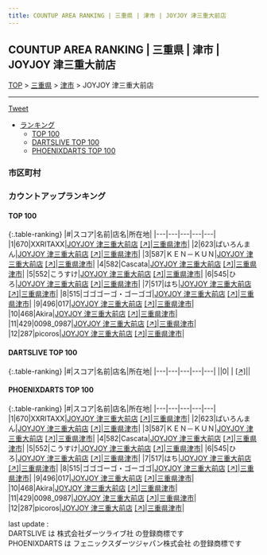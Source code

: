 ```yaml
---
title: COUNTUP AREA RANKING | 三重県 | 津市 | JOYJOY 津三重大前店
---
```

## COUNTUP AREA RANKING | 三重県 | 津市 | JOYJOY 津三重大前店

[TOP](/darts/rank/) > [三重県](/darts/rank/三重県/) > [津市](/darts/rank/三重県/津市/) > JOYJOY 津三重大前店

___

<a href="https://twitter.com/share?ref_src=twsrc%5Etfw" data-text="COUNTUP AREA RANKING | 三重県津市JOYJOY 津三重大前店" class="twitter-share-button" data-hashtags="DARTSLIVE,PHOENIXDARTS,darts,ダーツ" data-show-count="false">Tweet</a>

* [ランキング](#カウントアップランキング)
    * [TOP 100](#top-100)
    * [DARTSLIVE TOP 100](#dartslive-top-100)
    * [PHOENIXDARTS TOP 100](#phoenixdarts-top-100)

### 市区町村

<ul>

</ul>

### カウントアップランキング

#### TOP 100



{:.table-ranking}
|#|スコア|名前|店名|所在地|
|---|---|---|---|---|
|1|670|<span class="rank-name-pd">XXRITAXX</span>|<a href="/darts/rank/shops/51264.html">JOYJOY 津三重大前店</a> <a href="https://vs.phoenixdarts.com/jp/shop/shopDetailInfo/s_51264?s_seq=51264">[↗]</a>|<a href="/darts/rank/三重県/津市">三重県津市</a>|
|2|623|<span class="rank-name-pd">ぱいろんまん</span>|<a href="/darts/rank/shops/51264.html">JOYJOY 津三重大前店</a> <a href="https://vs.phoenixdarts.com/jp/shop/shopDetailInfo/s_51264?s_seq=51264">[↗]</a>|<a href="/darts/rank/三重県/津市">三重県津市</a>|
|3|587|<span class="rank-name-pd">ＫＥＮ－ＫＵＮ</span>|<a href="/darts/rank/shops/51264.html">JOYJOY 津三重大前店</a> <a href="https://vs.phoenixdarts.com/jp/shop/shopDetailInfo/s_51264?s_seq=51264">[↗]</a>|<a href="/darts/rank/三重県/津市">三重県津市</a>|
|4|582|<span class="rank-name-pd">Cascata</span>|<a href="/darts/rank/shops/51264.html">JOYJOY 津三重大前店</a> <a href="https://vs.phoenixdarts.com/jp/shop/shopDetailInfo/s_51264?s_seq=51264">[↗]</a>|<a href="/darts/rank/三重県/津市">三重県津市</a>|
|5|552|<span class="rank-name-pd">こうすけ</span>|<a href="/darts/rank/shops/51264.html">JOYJOY 津三重大前店</a> <a href="https://vs.phoenixdarts.com/jp/shop/shopDetailInfo/s_51264?s_seq=51264">[↗]</a>|<a href="/darts/rank/三重県/津市">三重県津市</a>|
|6|545|<span class="rank-name-pd">ひろ</span>|<a href="/darts/rank/shops/51264.html">JOYJOY 津三重大前店</a> <a href="https://vs.phoenixdarts.com/jp/shop/shopDetailInfo/s_51264?s_seq=51264">[↗]</a>|<a href="/darts/rank/三重県/津市">三重県津市</a>|
|7|517|<span class="rank-name-pd">はち</span>|<a href="/darts/rank/shops/51264.html">JOYJOY 津三重大前店</a> <a href="https://vs.phoenixdarts.com/jp/shop/shopDetailInfo/s_51264?s_seq=51264">[↗]</a>|<a href="/darts/rank/三重県/津市">三重県津市</a>|
|8|515|<span class="rank-name-pd">ゴゴゴーゴ・ゴーゴゴ</span>|<a href="/darts/rank/shops/51264.html">JOYJOY 津三重大前店</a> <a href="https://vs.phoenixdarts.com/jp/shop/shopDetailInfo/s_51264?s_seq=51264">[↗]</a>|<a href="/darts/rank/三重県/津市">三重県津市</a>|
|9|496|<span class="rank-name-pd">017</span>|<a href="/darts/rank/shops/51264.html">JOYJOY 津三重大前店</a> <a href="https://vs.phoenixdarts.com/jp/shop/shopDetailInfo/s_51264?s_seq=51264">[↗]</a>|<a href="/darts/rank/三重県/津市">三重県津市</a>|
|10|468|<span class="rank-name-pd">Akira</span>|<a href="/darts/rank/shops/51264.html">JOYJOY 津三重大前店</a> <a href="https://vs.phoenixdarts.com/jp/shop/shopDetailInfo/s_51264?s_seq=51264">[↗]</a>|<a href="/darts/rank/三重県/津市">三重県津市</a>|
|11|429|<span class="rank-name-pd">0098_0987</span>|<a href="/darts/rank/shops/51264.html">JOYJOY 津三重大前店</a> <a href="https://vs.phoenixdarts.com/jp/shop/shopDetailInfo/s_51264?s_seq=51264">[↗]</a>|<a href="/darts/rank/三重県/津市">三重県津市</a>|
|12|287|<span class="rank-name-pd">picoros</span>|<a href="/darts/rank/shops/51264.html">JOYJOY 津三重大前店</a> <a href="https://vs.phoenixdarts.com/jp/shop/shopDetailInfo/s_51264?s_seq=51264">[↗]</a>|<a href="/darts/rank/三重県/津市">三重県津市</a>|


#### DARTSLIVE TOP 100



{:.table-ranking}
|#|スコア|名前|店名|所在地|
|---|---|---|---|---|
||0|<span class="rank-name-dl"> </span>|<a href="/darts/rank/shops/.html"></a> <a href="">[↗]</a>|<a href="/darts/rank//"></a>|


#### PHOENIXDARTS TOP 100



{:.table-ranking}
|#|スコア|名前|店名|所在地|
|---|---|---|---|---|
|1|670|<span class="rank-name-pd">XXRITAXX</span>|<a href="/darts/rank/shops/51264.html">JOYJOY 津三重大前店</a> <a href="https://vs.phoenixdarts.com/jp/shop/shopDetailInfo/s_51264?s_seq=51264">[↗]</a>|<a href="/darts/rank/三重県/津市">三重県津市</a>|
|2|623|<span class="rank-name-pd">ぱいろんまん</span>|<a href="/darts/rank/shops/51264.html">JOYJOY 津三重大前店</a> <a href="https://vs.phoenixdarts.com/jp/shop/shopDetailInfo/s_51264?s_seq=51264">[↗]</a>|<a href="/darts/rank/三重県/津市">三重県津市</a>|
|3|587|<span class="rank-name-pd">ＫＥＮ－ＫＵＮ</span>|<a href="/darts/rank/shops/51264.html">JOYJOY 津三重大前店</a> <a href="https://vs.phoenixdarts.com/jp/shop/shopDetailInfo/s_51264?s_seq=51264">[↗]</a>|<a href="/darts/rank/三重県/津市">三重県津市</a>|
|4|582|<span class="rank-name-pd">Cascata</span>|<a href="/darts/rank/shops/51264.html">JOYJOY 津三重大前店</a> <a href="https://vs.phoenixdarts.com/jp/shop/shopDetailInfo/s_51264?s_seq=51264">[↗]</a>|<a href="/darts/rank/三重県/津市">三重県津市</a>|
|5|552|<span class="rank-name-pd">こうすけ</span>|<a href="/darts/rank/shops/51264.html">JOYJOY 津三重大前店</a> <a href="https://vs.phoenixdarts.com/jp/shop/shopDetailInfo/s_51264?s_seq=51264">[↗]</a>|<a href="/darts/rank/三重県/津市">三重県津市</a>|
|6|545|<span class="rank-name-pd">ひろ</span>|<a href="/darts/rank/shops/51264.html">JOYJOY 津三重大前店</a> <a href="https://vs.phoenixdarts.com/jp/shop/shopDetailInfo/s_51264?s_seq=51264">[↗]</a>|<a href="/darts/rank/三重県/津市">三重県津市</a>|
|7|517|<span class="rank-name-pd">はち</span>|<a href="/darts/rank/shops/51264.html">JOYJOY 津三重大前店</a> <a href="https://vs.phoenixdarts.com/jp/shop/shopDetailInfo/s_51264?s_seq=51264">[↗]</a>|<a href="/darts/rank/三重県/津市">三重県津市</a>|
|8|515|<span class="rank-name-pd">ゴゴゴーゴ・ゴーゴゴ</span>|<a href="/darts/rank/shops/51264.html">JOYJOY 津三重大前店</a> <a href="https://vs.phoenixdarts.com/jp/shop/shopDetailInfo/s_51264?s_seq=51264">[↗]</a>|<a href="/darts/rank/三重県/津市">三重県津市</a>|
|9|496|<span class="rank-name-pd">017</span>|<a href="/darts/rank/shops/51264.html">JOYJOY 津三重大前店</a> <a href="https://vs.phoenixdarts.com/jp/shop/shopDetailInfo/s_51264?s_seq=51264">[↗]</a>|<a href="/darts/rank/三重県/津市">三重県津市</a>|
|10|468|<span class="rank-name-pd">Akira</span>|<a href="/darts/rank/shops/51264.html">JOYJOY 津三重大前店</a> <a href="https://vs.phoenixdarts.com/jp/shop/shopDetailInfo/s_51264?s_seq=51264">[↗]</a>|<a href="/darts/rank/三重県/津市">三重県津市</a>|
|11|429|<span class="rank-name-pd">0098_0987</span>|<a href="/darts/rank/shops/51264.html">JOYJOY 津三重大前店</a> <a href="https://vs.phoenixdarts.com/jp/shop/shopDetailInfo/s_51264?s_seq=51264">[↗]</a>|<a href="/darts/rank/三重県/津市">三重県津市</a>|
|12|287|<span class="rank-name-pd">picoros</span>|<a href="/darts/rank/shops/51264.html">JOYJOY 津三重大前店</a> <a href="https://vs.phoenixdarts.com/jp/shop/shopDetailInfo/s_51264?s_seq=51264">[↗]</a>|<a href="/darts/rank/三重県/津市">三重県津市</a>|


<div class="footer border-top border-gray-light mt-5 pt-3 text-right text-gray">
    last update : <span style="font-weight: italic" id="foot_last_modified"></span><br />
    DARTSLIVE は 株式会社ダーツライブ社 の登録商標です<br />
    PHOENIXDARTS は フェニックスダーツジャパン株式会社 の登録商標です<br />
</div>

<script src="https://cdnjs.cloudflare.com/ajax/libs/jquery.tablesorter/2.31.3/js/jquery.tablesorter.min.js" integrity="sha512-qzgd5cYSZcosqpzpn7zF2ZId8f/8CHmFKZ8j7mU4OUXTNRd5g+ZHBPsgKEwoqxCtdQvExE5LprwwPAgoicguNg==" crossorigin="anonymous" referrerpolicy="no-referrer"></script>
<link rel="stylesheet" href="https://cdnjs.cloudflare.com/ajax/libs/jquery.tablesorter/2.31.3/css/theme.default.min.css" integrity="sha512-wghhOJkjQX0Lh3NSWvNKeZ0ZpNn+SPVXX1Qyc9OCaogADktxrBiBdKGDoqVUOyhStvMBmJQ8ZdMHiR3wuEq8+w==" crossorigin="anonymous" referrerpolicy="no-referrer" />
<script>
$(function() {
    $(".table-ranking").tablesorter({sortList:[[0, 0]]});
    $("#foot_last_modified").text(formatDate(new Date(document.lastModified), 'yyyy-MM-dd HH:mm:ss'));
});
</script>

<script async src="https://platform.twitter.com/widgets.js" charset="utf-8"></script>